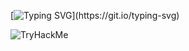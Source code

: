 [![Typing SVG](https://readme-typing-svg.demolab.com/?lines=Welcome+to+my+liar.;)](https://git.io/typing-svg)

![TryHackMe](https://tryhackme-badges.s3.amazonaws.com/Kobrasaat.png?s=8)

